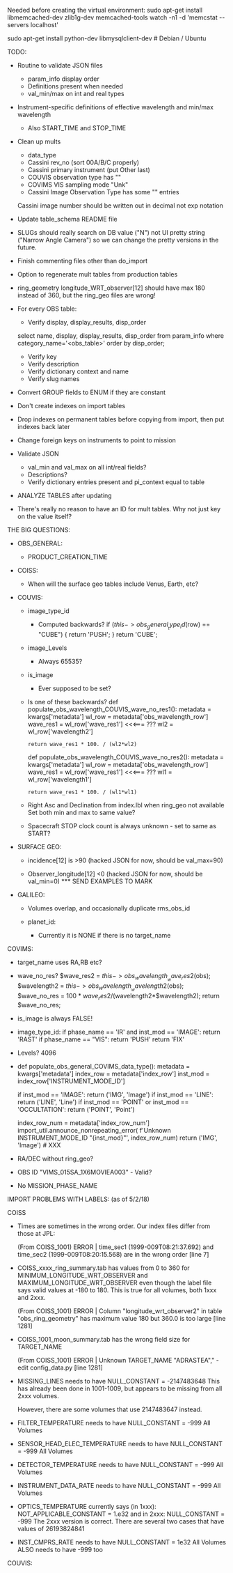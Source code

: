 Needed before creating the virtual environment:
  sudo apt-get install libmemcached-dev zlib1g-dev memcached-tools
  watch -n1 -d 'memcstat --servers localhost'

sudo apt-get install python-dev libmysqlclient-dev # Debian / Ubuntu


TODO:

- Routine to validate JSON files
  - param_info display order
  - Definitions present when needed
  - val_min/max on int and real types

- Instrument-specific definitions of effective wavelength and min/max wavelength
   - Also START_TIME and STOP_TIME

- Clean up mults
  - data_type
  - Cassini rev_no (sort 00A/B/C properly)
  - Cassini primary instrument (put Other last)
  - COUVIS observation type has ""
  - COVIMS VIS sampling mode "Unk"
  - Cassini Image Observation Type has some "" entries

  Cassini image number should be written out in decimal not exp notation

- Update table_schema README file

- SLUGs should really search on DB value ("N") not UI pretty string
  ("Narrow Angle Camera") so we can change the pretty versions in the future.

- Finish commenting files other than do_import

- Option to regenerate mult tables from production tables

- ring_geometry longitude_WRT_observer[12] should have max 180 instead of 360,
  but the ring_geo files are wrong!

- For every OBS table:
  - Verify display, display_results, disp_order

  select name, display, display_results, disp_order from param_info where category_name='<obs_table>' order by disp_order;

  - Verify key
  - Verify description
  - Verify dictionary context and name
  - Verify slug names

- Convert GROUP fields to ENUM if they are constant

- Don't create indexes on import tables

- Drop indexes on permanent tables before copying from import, then put
  indexes back later

- Change foreign keys on instruments to point to mission

- Validate JSON
  - val_min and val_max on all int/real fields?
  - Descriptions?
  - Verify dictionary entries present and pi_context equal to table

- ANALYZE TABLES after updating

- There's really no reason to have an ID for mult tables. Why not just key on the value itself?

THE BIG QUESTIONS:

- OBS_GENERAL:

  - PRODUCT_CREATION_TIME
  
- COISS:
  - When will the surface geo tables include Venus, Earth, etc?

- COUVIS:
  - image_type_id
    - Computed backwards?
           if ($this->obs_general__type_id($row) == "CUBE") {
              return 'PUSH';
          }
          return 'CUBE';
  - image_Levels
    - Always 65535?
  - is_image
    - Ever supposed to be set?

  - Is one of these backwards?
    def populate_obs_wavelength_COUVIS_wave_no_res1():
        metadata = kwargs['metadata']
        wl_row = metadata['obs_wavelength_row']
        wave_res1 = wl_row['wave_res1']   <<<=== ???
        wl2 = wl_row['wavelength2']

        return wave_res1 * 100. / (wl2*wl2)

    def populate_obs_wavelength_COUVIS_wave_no_res2():
        metadata = kwargs['metadata']
        wl_row = metadata['obs_wavelength_row']
        wave_res1 = wl_row['wave_res1']  <<<=== ???
        wl1 = wl_row['wavelength1']

        return wave_res1 * 100. / (wl1*wl1)

  - Right Asc and Declination from index.lbl when ring_geo not available
    Set both min and max to same value?

  - Spacecraft STOP clock count is always unknown - set to same as START?

- SURFACE GEO:
  - incidence[12] is >90 (hacked JSON for now, should be val_max=90)

  - Observer_longitude[12] <0 (hacked JSON for now, should be val_min=0)
  *** SEND EXAMPLES TO MARK

- GALILEO:
  - Volumes overlap, and occasionally duplicate rms_obs_id

  - planet_id:
    - Currently it is NONE if there is no target_name

COVIMS:

  - target_name uses RA,RB etc?

  - wave_no_res?
      $wave_res2 = $this->obs_wavelength__wave_res2($obs);
      $wavelength2 = $this->obs_wavelength__wavelength2($obs);
      $wave_no_res = 100 * $wave_res2/($wavelength2*$wavelength2);
      return $wave_no_res;

  - is_image is always FALSE!

  - image_type_id:
      if phase_name == 'IR' and inst_mod == 'IMAGE':
          return 'RAST'
      if phase_name == "VIS":
          return 'PUSH'
      return 'FIX'

  - Levels? 4096

  - def populate_obs_general_COVIMS_data_type():
      metadata = kwargs['metadata']
      index_row = metadata['index_row']
      inst_mod = index_row['INSTRUMENT_MODE_ID']

      if inst_mod == 'IMAGE':
          return ('IMG', 'Image')
      if inst_mod == 'LINE':
          return ('LINE', 'Line')
      if inst_mod == 'POINT' or inst_mod == 'OCCULTATION':
          return ('POINT', 'Point')

      index_row_num = metadata['index_row_num']
      import_util.announce_nonrepeating_error(
          f'Unknown INSTRUMENT_MODE_ID "{inst_mod}"', index_row_num)
      return ('IMG', 'Image') # XXX

  - RA/DEC without ring_geo?

  - OBS ID "VIMS_015SA_1X6MOVIEA003" - Valid?

  - No MISSION_PHASE_NAME



IMPORT PROBLEMS WITH LABELS: (as of 5/2/18)

COISS

- Times are sometimes in the wrong order. Our index files differ
  from those at JPL:

  (From COISS_1001)
  ERROR | time_sec1 (1999-009T08:21:37.692) and time_sec2 (1999-009T08:20:15.568) are in the wrong order [line 7]

- COISS_xxxx_ring_summary.tab has values from 0 to 360 for
  MINIMUM_LONGITUDE_WRT_OBSERVER and MAXIMUM_LONGITUDE_WRT_OBSERVER
  even though the label file says valid values at -180 to 180.
  This is true for all volumes, both 1xxx and 2xxx.

  (From COISS_1001)
  ERROR | Column "longitude_wrt_observer2" in table "obs_ring_geometry" has maximum value 180 but 360.0 is too large [line 1281]

- COISS_1001_moon_summary.tab has the wrong field size for TARGET_NAME

  (From COISS_1001)
  ERROR | Unknown TARGET_NAME "ADRASTEA"," - edit config_data.py [line 1281]

- MISSING_LINES needs to have NULL_CONSTANT   = -2147483648
  This has already been done in 1001-1009, but appears to be missing
  from all 2xxx volumes.

  However, there are some volumes that use 2147483647 instead.

- FILTER_TEMPERATURE needs to have NULL_CONSTANT = -999
  All Volumes

- SENSOR_HEAD_ELEC_TEMPERATURE needs to have NULL_CONSTANT = -999
  All Volumes

- DETECTOR_TEMPERATURE needs to have NULL_CONSTANT = -999
  All Volumes

- INSTRUMENT_DATA_RATE needs to have NULL_CONSTANT = -999
  All Volumes

- OPTICS_TEMPERATURE currently says (in 1xxx):
    NOT_APPLICABLE_CONSTANT = 1.e32
  and in 2xxx:
    NULL_CONSTANT = -999
  The 2xxx version is correct.
  There are several two cases that have values of 26193824841

- INST_CMPRS_RATE needs to have NULL_CONSTANT = 1e32
  All Volumes
  ALSO needs to have -999 too

COUVIS:
